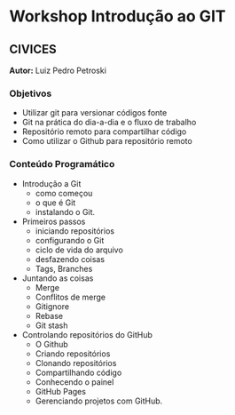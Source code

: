 # Workshop Introdução ao GIT

## CIVICES

**Autor:** Luiz Pedro Petroski
### Objetivos
- Utilizar git para versionar códigos fonte
- Git na prática do dia-a-dia e o fluxo de trabalho
- Repositório remoto para compartilhar código
- Como utilizar o Github para repositório remoto

### Conteúdo Programático
- Introdução a Git
  - como começou
  - o que é Git
  - instalando o Git.
- Primeiros passos
  - iniciando repositórios
  - configurando o Git
  - ciclo de vida do arquivo
  - desfazendo coisas
  - Tags, Branches
- Juntando as coisas
  - Merge
  - Conflitos de merge
  - Gitignore
  - Rebase
  - Git stash
- Controlando repositórios do GitHub
  - O Github
  - Criando repositórios
  - Clonando repositórios
  - Compartilhando código
  - Conhecendo o painel
  - GitHub Pages
  - Gerenciando projetos com GitHub.